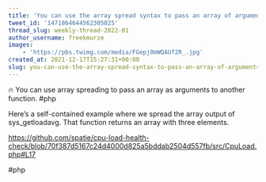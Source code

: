 ```yaml
---
title: 'You can use the array spread syntax to pass an array of arguments to another function'
tweet_id: '1471864644562305025'
thread_slug: weekly-thread-2022-01
author_username: freekmurze
images:
    - 'https://pbs.twimg.com/media/FGepj8mWQAUf2R_.jpg'
created_at: 2021-12-17T15:27:31+00:00
slug: you-can-use-the-array-spread-syntax-to-pass-an-array-of-arguments-to-another-function
---
```

🔥 You can use array spreading to pass an array as arguments to another function. #php

Here’s a self-contained example where we spread the array output of sys_getloadavg. That function returns an array with three elements.

https://github.com/spatie/cpu-load-health-check/blob/70f387d5167c24d4000d825a5bddab2504d557fb/src/CpuLoad.php#L17

#php
